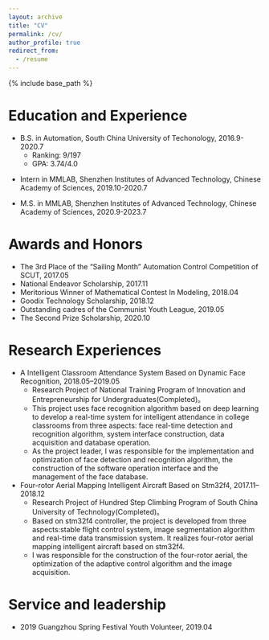 ```yaml
---
layout: archive
title: "CV"
permalink: /cv/
author_profile: true
redirect_from:
  - /resume
---
```


{% include base_path %}

Education and Experience
======
[//]: <img src='https://github.com/Qingcsai/Qingcsai.github.io/raw/master/images/scut_logo30.png' align=right width=70 height=70/>

* B.S. in Automation, South China University of Techonology, 2016.9-2020.7
  * Ranking: 9/197
  * GPA: 3.74/4.0
 
 

[//]:   <img src='https://github.com/Qingcsai/Qingcsai.github.io/raw/master/images/siat_logo.png' align=right width=70 height=70/>

* Intern in MMLAB, Shenzhen Institutes of Advanced Technology, 
Chinese Academy of Sciences, 2019.10-2020.7

* M.S. in MMLAB, Shenzhen Institutes of Advanced Technology, 
Chinese Academy of Sciences, 2020.9-2023.7

 
Awards and Honors
======
* The 3rd Place of the “Sailing Month” Automation Control Competition of SCUT, 2017.05
* National Endeavor Scholarship, 2017.11
* Meritorious Winner of Mathematical Contest In Modeling, 2018.04
* Goodix Technology Scholarship, 2018.12
* Outstanding cadres of the Communist Youth League, 2019.05
* The Second Prize Scholarship, 2020.10


Research Experiences
======
* A Intelligent Classroom Attendance System Based on Dynamic Face Recognition, 2018.05–2019.05
  * Research Project of National Training Program of Innovation and Entrepreneurship for Undergraduates(Completed)。 
  * This project uses face recognition algorithm based on deep learning to develop a real-time system for intelligent attendance in college classrooms from three aspects: face real-time detection and recognition algorithm, system interface construction, data acquisition and database operation. 
  * As the project leader, I was responsible for the implementation and optimization of face detection and recognition algorithm, the construction of the software operation interface and the management of the face database. 
* Four-rotor Aerial Mapping Intelligent Aircraft Based on Stm32f4, 2017.11–2018.12
  * Research Project of Hundred Step Climbing Program of South China University of Technology(Completed)。 
  * Based on stm32f4 controller, the project is developed from three aspects:stable flight control system, image segmentation algorithm and real-time data transmission system. It realizes four-rotor aerial mapping intelligent aircraft based on stm32f4. 
  * I was responsible for the construction of the four-rotor aerial, the optimization of the adaptive control algorithm and the image acquisition.
 

Service and leadership
======
* 2019 Guangzhou Spring Festival Youth Volunteer, 2019.04
